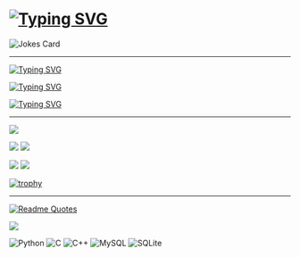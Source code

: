 # [![Typing SVG](https://readme-typing-svg.herokuapp.com?font=Fira+Code&size=80&duration=2500&pause=999999999999&color=ff79c6&multiline=true&width=1000&height=100&lines=Hi%2C++I'm+Nikita%F0%9F%91%8B)](https://git.io/typing-svg)

![Jokes Card](https://readme-jokes.vercel.app/api?hideBorder&theme=dracula)

____

[![Typing SVG](https://readme-typing-svg.herokuapp.com?font=Fira+Code&size=50&duration=3500&pause=250&color=ff79c6%09&width=1260&height=100&lines=Skills%3A;Python+-+SQL%2FNoSQL+-+C%2FC%2B%2B;OOP+-+Selenium+-+Pandas;REST+API+-+DRY+-+KISS+-+YAGNI)](https://git.io/typing-svg)

[![Typing SVG](https://readme-typing-svg.herokuapp.com?font=Fira+Code&size=50&duration=3500&pause=250&color=ff79c6%09&width=1260&height=100&lines=Education%3A+;Technical+University+of+Ko%C5%A1ice)](https://git.io/typing-svg)

[![Typing SVG](https://readme-typing-svg.herokuapp.com?font=Fira+Code&size=50&duration=3500&pause=250&color=ff79c6&width=1260&height=100&lines=Studying%3A;Intelligent+systems)](https://git.io/typing-svg)

____

![](https://github-profile-summary-cards.vercel.app/api/cards/profile-details?username=CoolmixZero&theme=dracula)

![](https://github-profile-summary-cards.vercel.app/api/cards/most-commit-language?username=CoolmixZero&theme=dracula) ![](https://github-profile-summary-cards.vercel.app/api/cards/repos-per-language?username=CoolmixZero&theme=dracula)

![](https://github-profile-summary-cards.vercel.app/api/cards/stats?username=CoolmixZero&theme=dracula) ![](https://github-profile-summary-cards.vercel.app/api/cards/productive-time?username=CoolmixZero&theme=dracula)

[![trophy](https://github-profile-trophy.vercel.app/?username=CoolmixZero&theme=dracula)](https://github.com/ryo-ma/github-profile-trophy)

____

[![Readme Quotes](https://quotes-github-readme.vercel.app/api?type=horizontal&theme=dracula)](https://github.com/piyushsuthar/github-readme-quotes)

![](https://komarev.com/ghpvc/?username=CoolmixZero&theme=dracula)

![Python](https://img.shields.io/badge/python-3670A0?style=for-the-badge&logo=python&logoColor=ffdd54) 	![C](https://img.shields.io/badge/c-%2300599C.svg?style=for-the-badge&logo=c&logoColor=white) ![C++](https://img.shields.io/badge/c++-%2300599C.svg?style=for-the-badge&logo=c%2B%2B&logoColor=white) ![MySQL](https://img.shields.io/badge/mysql-%2300f.svg?style=for-the-badge&logo=mysql&logoColor=white) ![SQLite](https://img.shields.io/badge/sqlite-%2307405e.svg?style=for-the-badge&logo=sqlite&logoColor=white) 
